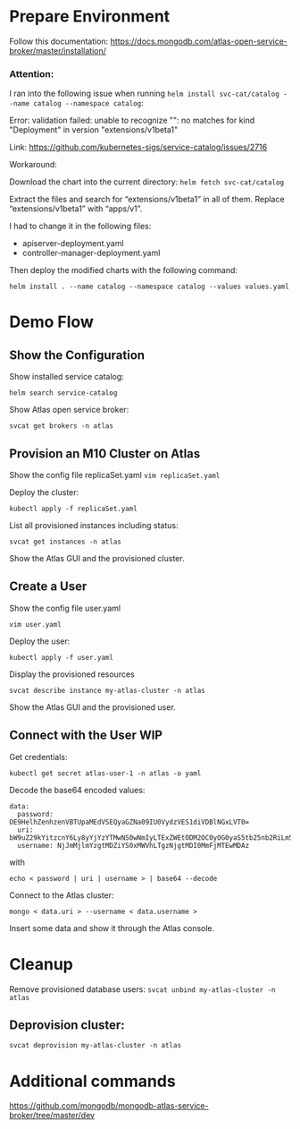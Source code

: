 # Prepare Environment

Follow this documentation: https://docs.mongodb.com/atlas-open-service-broker/master/installation/

### Attention: 
I ran into the following issue when running 
```helm install svc-cat/catalog --name catalog --namespace catalog```:

Error: validation failed: unable to recognize "": no matches for kind "Deployment" in version "extensions/v1beta1"

Link: https://github.com/kubernetes-sigs/service-catalog/issues/2716


Workaround:

Download the chart into the current directory:
```helm fetch svc-cat/catalog```

Extract the files and search for “extensions/v1beta1” in all of them. 
Replace “extensions/v1beta1” with “apps/v1”.

I had to change it in the following files:
- apiserver-deployment.yaml
- controller-manager-deployment.yaml

Then deploy the modified charts with the following command:

```helm install . --name catalog --namespace catalog --values values.yaml```


# Demo Flow
## Show the Configuration
Show installed service catalog:

```helm search service-catalog```

Show Atlas open service broker:

```svcat get brokers -n atlas```

## Provision an M10 Cluster on Atlas

Show the config file replicaSet.yaml
```vim replicaSet.yaml```

Deploy the cluster:

```kubectl apply -f replicaSet.yaml```

List all provisioned instances including status:

```svcat get instances -n atlas```

Show the Atlas GUI and the provisioned cluster.

## Create a User
Show the config file user.yaml

```vim user.yaml```

Deploy the user:

```kubectl apply -f user.yaml```

Display the provisioned resources

```svcat describe instance my-atlas-cluster -n atlas```

Show the Atlas GUI and the provisioned user.

## Connect with the User WIP

Get credentials:

```kubectl get secret atlas-user-1 -n atlas -o yaml```

Decode the base64 encoded values:

```
data:
  password: OE9HelhZenhzenVBTUpaMEdVSEQyaGZNa09IU0VydzVES1diVDBlNGxLVT0=
  uri: bW9uZ29kYitzcnY6Ly8yYjYzYTMwNS0wNmIyLTExZWEtODM2OC0yOG0yaS5tb25nb2RiLm5ldA==
  username: NjJmMjlmYzgtMDZiYS0xMWVhLTgzNjgtMDI0MmFjMTEwMDAz
```
  
with

```echo < password | uri | username > | base64 --decode```

Connect to the Atlas cluster:

```mongo < data.uri > --username < data.username > ```

Insert some data and show it through the Atlas console.

# Cleanup
Remove provisioned database users:
```svcat unbind my-atlas-cluster -n atlas```

## Deprovision cluster:
```svcat deprovision my-atlas-cluster -n atlas```

# Additional commands

https://github.com/mongodb/mongodb-atlas-service-broker/tree/master/dev
